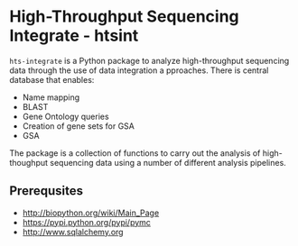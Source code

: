 High-Throughput Sequencing Integrate - htsint
===============================================

``hts-integrate`` is a Python package to analyze high-throughput sequencing data through the use of data integration a
pproaches. There is central database that enables: 

  * Name mapping
  * BLAST
  * Gene Ontology queries
  * Creation of gene sets for GSA
  * GSA

The package is a collection of functions to carry out the analysis of high-thoughput sequencing data using a number of different analysis pipelines.

Prerequsites 
-----------------------------------

  * http://biopython.org/wiki/Main_Page
  * https://pypi.python.org/pypi/pymc
  * http://www.sqlalchemy.org
  